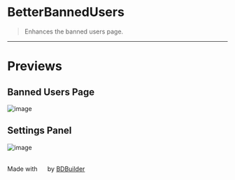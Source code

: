 # BetterBannedUsers

> Enhances the banned users page.
<hr/>


# Previews

## Banned Users Page
![image](https://raw.githubusercontent.com/Strencher/BetterDiscordStuff/master/BetterBannedUsers/src/assets/preview.png)
<br/>

## Settings Panel
![image](https://raw.githubusercontent.com/Strencher/BetterDiscordStuff/master/BetterBannedUsers/src/assets/settings.png)

<br/>
<span>Made with <img src="https://discord.com/assets/0483f2b648dcc986d01385062052ae1c.svg" width="15" /> by <a href="https://github.com/Kyza/bdbuilder">BDBuilder</a></span>